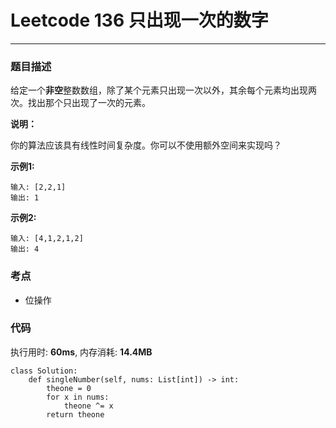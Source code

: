 # Leetcode 136 只出现一次的数字
***
### 题目描述
给定一个**非空**整数数组，除了某个元素只出现一次以外，其余每个元素均出现两次。找出那个只出现了一次的元素。  

**说明：**   
  
  你的算法应该具有线性时间复杂度。你可以不使用额外空间来实现吗？


**示例1:**   
	
	输入: [2,2,1]
	输出: 1
	
**示例2:**   
	
	输入: [4,1,2,1,2]
	输出: 4
	

### 考点

* 位操作


### 代码  
执行用时: **60ms**, 内存消耗: **14.4MB**

```
class Solution:
    def singleNumber(self, nums: List[int]) -> int:
        theone = 0
        for x in nums:
            theone ^= x
        return theone                       
```








	